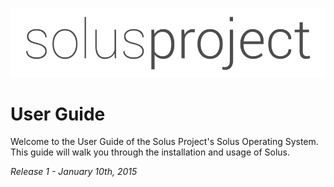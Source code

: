 ![Solus Logo](../images/solus-project-logo.png)

# User Guide

Welcome to the User Guide of the Solus Project's Solus Operating System.
This guide will walk you through the installation and usage of Solus.

*Release 1 - January 10th, 2015*